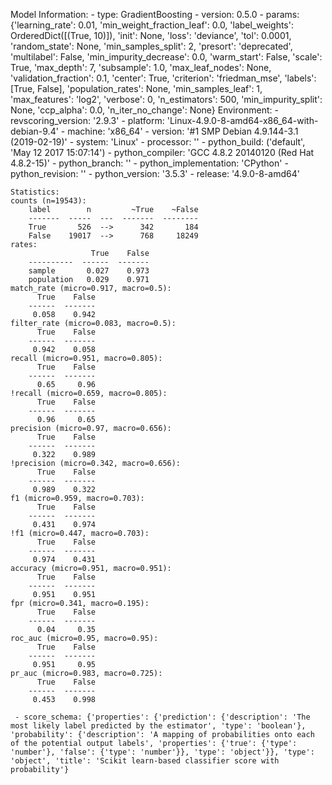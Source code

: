 Model Information:
	 - type: GradientBoosting
	 - version: 0.5.0
	 - params: {'learning_rate': 0.01, 'min_weight_fraction_leaf': 0.0, 'label_weights': OrderedDict([(True, 10)]), 'init': None, 'loss': 'deviance', 'tol': 0.0001, 'random_state': None, 'min_samples_split': 2, 'presort': 'deprecated', 'multilabel': False, 'min_impurity_decrease': 0.0, 'warm_start': False, 'scale': True, 'max_depth': 7, 'subsample': 1.0, 'max_leaf_nodes': None, 'validation_fraction': 0.1, 'center': True, 'criterion': 'friedman_mse', 'labels': [True, False], 'population_rates': None, 'min_samples_leaf': 1, 'max_features': 'log2', 'verbose': 0, 'n_estimators': 500, 'min_impurity_split': None, 'ccp_alpha': 0.0, 'n_iter_no_change': None}
	Environment:
	 - revscoring_version: '2.9.3'
	 - platform: 'Linux-4.9.0-8-amd64-x86_64-with-debian-9.4'
	 - machine: 'x86_64'
	 - version: '#1 SMP Debian 4.9.144-3.1 (2019-02-19)'
	 - system: 'Linux'
	 - processor: ''
	 - python_build: ('default', 'May 12 2017 15:07:14')
	 - python_compiler: 'GCC 4.8.2 20140120 (Red Hat 4.8.2-15)'
	 - python_branch: ''
	 - python_implementation: 'CPython'
	 - python_revision: ''
	 - python_version: '3.5.3'
	 - release: '4.9.0-8-amd64'
	
	Statistics:
	counts (n=19543):
		label        n         ~True    ~False
		-------  -----  ---  -------  --------
		True       526  -->      342       184
		False    19017  -->      768     18249
	rates:
		              True    False
		----------  ------  -------
		sample       0.027    0.973
		population   0.029    0.971
	match_rate (micro=0.917, macro=0.5):
		  True    False
		------  -------
		 0.058    0.942
	filter_rate (micro=0.083, macro=0.5):
		  True    False
		------  -------
		 0.942    0.058
	recall (micro=0.951, macro=0.805):
		  True    False
		------  -------
		  0.65     0.96
	!recall (micro=0.659, macro=0.805):
		  True    False
		------  -------
		  0.96     0.65
	precision (micro=0.97, macro=0.656):
		  True    False
		------  -------
		 0.322    0.989
	!precision (micro=0.342, macro=0.656):
		  True    False
		------  -------
		 0.989    0.322
	f1 (micro=0.959, macro=0.703):
		  True    False
		------  -------
		 0.431    0.974
	!f1 (micro=0.447, macro=0.703):
		  True    False
		------  -------
		 0.974    0.431
	accuracy (micro=0.951, macro=0.951):
		  True    False
		------  -------
		 0.951    0.951
	fpr (micro=0.341, macro=0.195):
		  True    False
		------  -------
		  0.04     0.35
	roc_auc (micro=0.95, macro=0.95):
		  True    False
		------  -------
		 0.951     0.95
	pr_auc (micro=0.983, macro=0.725):
		  True    False
		------  -------
		 0.453    0.998
	
	 - score_schema: {'properties': {'prediction': {'description': 'The most likely label predicted by the estimator', 'type': 'boolean'}, 'probability': {'description': 'A mapping of probabilities onto each of the potential output labels', 'properties': {'true': {'type': 'number'}, 'false': {'type': 'number'}}, 'type': 'object'}}, 'type': 'object', 'title': 'Scikit learn-based classifier score with probability'}

